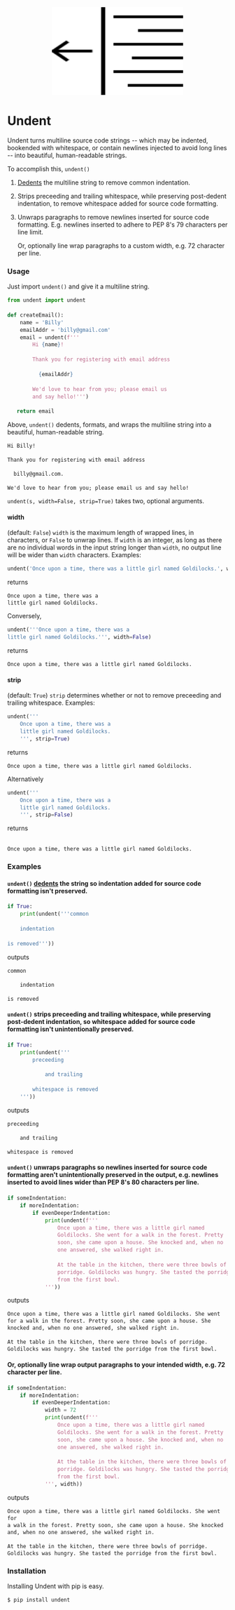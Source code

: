 <div align="center">
  <img src="logo.svg" width="300px" height="200px" alt="Undent">
</div>


# Undent

Undent turns multiline source code strings -- which may be indented,
bookended with whitespace, or contain newlines injected to avoid long
lines -- into beautiful, human-readable strings.

To accomplish this, `undent()`

  1. [Dedents](https://docs.python.org/3/library/textwrap.html#textwrap.dedent)
     the multiline string to remove common indentation.

  2. Strips preceeding and trailing whitespace, while preserving
     post-dedent indentation, to remove whitespace added for source code
     formatting.

  3. Unwraps paragraphs to remove newlines inserted for source code
     formatting. E.g. newlines inserted to adhere to PEP 8's 79
     characters per line limit.

     Or, optionally line wrap paragraphs to a custom width, e.g. 72
     character per line.


### Usage

Just import `undent()` and give it a multiline string.

```python
from undent import undent

def createEmail():
    name = 'Billy'
    emailAddr = 'billy@gmail.com'
    email = undent(f'''
        Hi {name}!

        Thank you for registering with email address

          {emailAddr}

        We'd love to hear from you; please email us
        and say hello!''')

   return email
```

Above, `undent()` dedents, formats, and wraps the multiline string into
a beautiful, human-readable string.

```
Hi Billy!

Thank you for registering with email address

  billy@gmail.com.

We'd love to hear from you; please email us and say hello!
```

`undent(s, width=False, strip=True)` takes two, optional arguments.

#### width

(default: `False`) `width` is the maximum length of wrapped lines, in
characters, or `False` to unwrap lines. If `width` is an integer, as
long as there are no individual words in the input string longer than
`width`, no output line will be wider than `width` characters. Examples:

```python
undent('Once upon a time, there was a little girl named Goldilocks.', width=30)
```

returns

```
Once upon a time, there was a
little girl named Goldilocks.
```

Conversely,

```python
undent('''Once upon a time, there was a
little girl named Goldilocks.''', width=False)
```

returns

```
Once upon a time, there was a little girl named Goldilocks.
```

#### strip

(default: `True`) `strip` determines whether or not to remove preceeding
and trailing whitespace. Examples:

```python
undent('''
    Once upon a time, there was a
    little girl named Goldilocks.
    ''', strip=True)
```

returns

```
Once upon a time, there was a little girl named Goldilocks.
````

Alternatively

```python
undent('''
    Once upon a time, there was a
    little girl named Goldilocks.
    ''', strip=False)
```

returns

```

Once upon a time, there was a little girl named Goldilocks.

```


### Examples

#### `undent()` [dedents](https://docs.python.org/3/library/textwrap.html#textwrap.dedent) the string so indentation added for source code formatting isn't preserved.

```python
if True:
    print(undent('''common

    indentation

is removed'''))
```

outputs

```
common

    indentation

is removed
```

#### `undent()` strips preceeding and trailing whitespace, while preserving post-dedent indentation, so whitespace added for source code formatting isn't unintentionally preserved.

```python
if True:
    print(undent('''
        preceeding

            and trailing

        whitespace is removed
    '''))
```

outputs

```
preceeding

    and trailing

whitespace is removed
```

#### `undent()` unwraps paragraphs so newlines inserted for source code formatting aren't unintentionally preserved in the output, e.g. newlines inserted to avoid lines wider than PEP 8's 80 characters per line.

```python
if someIndentation:
    if moreIndentation:
        if evenDeeperIndentation:
            print(undent(f'''
                Once upon a time, there was a little girl named
                Goldilocks. She went for a walk in the forest. Pretty
                soon, she came upon a house. She knocked and, when no
                one answered, she walked right in.
            
                At the table in the kitchen, there were three bowls of
                porridge. Goldilocks was hungry. She tasted the porridge
                from the first bowl.
            '''))
```

outputs

```
Once upon a time, there was a little girl named Goldilocks. She went for a walk in the forest. Pretty soon, she came upon a house. She knocked and, when no one answered, she walked right in.

At the table in the kitchen, there were three bowls of porridge. Goldilocks was hungry. She tasted the porridge from the first bowl.
```

#### Or, optionally line wrap output paragraphs to your intended width, e.g. 72 character per line.

```python
if someIndentation:
    if moreIndentation:
        if evenDeeperIndentation:
            width = 72
            print(undent(f'''
                Once upon a time, there was a little girl named
                Goldilocks. She went for a walk in the forest. Pretty
                soon, she came upon a house. She knocked and, when no
                one answered, she walked right in.
            
                At the table in the kitchen, there were three bowls of
                porridge. Goldilocks was hungry. She tasted the porridge
                from the first bowl.
            ''', width))
```

outputs

```
Once upon a time, there was a little girl named Goldilocks. She went for
a walk in the forest. Pretty soon, she came upon a house. She knocked
and, when no one answered, she walked right in.

At the table in the kitchen, there were three bowls of porridge.
Goldilocks was hungry. She tasted the porridge from the first bowl.
```


### Installation

Installing Undent with pip is easy.

```
$ pip install undent
```